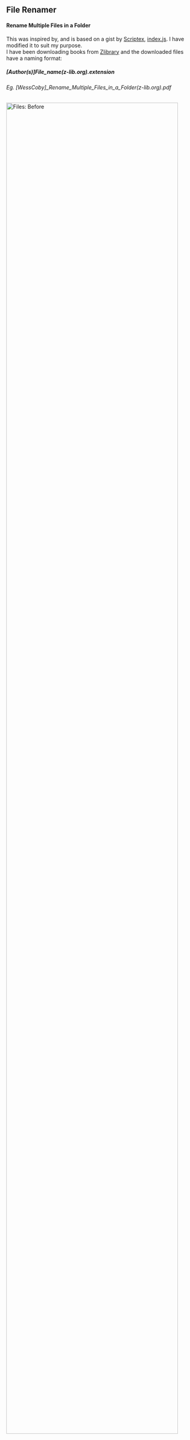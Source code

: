 ## File Renamer
#### Rename Multiple Files in a Folder

This was inspired by, and is based on a gist by [Scriptex](https://gist.github.com/scriptex), [index.js](https://gist.github.com/scriptex/20536d8cda36221f91d69a6bd4a528b3).
I have modified it to suit my purpose. <br />
I have been downloading books from [Zlibrary](https://b-ok.cc/) and the downloaded files have a naming format:
##### \[Author\(s\)\]File_name\(z-lib.org\).extension
###### Eg. \[WessCoby\]_Rename_Multiple_Files_in_a_Folder(z-lib.org\).pdf

<img src="https://github.com/WessCoby/file-renamer/blob/master/images/files_bfr.png" width="95%" title="Files: Before">
<img src="https://github.com/WessCoby/file-renamer/blob/master/images/ide_bfr.png" width="95%" title="IDE: Before">

The Key things i want from this file name string are just the file name and authors(s)
And i want to rename each file to:
##### Filename - Author(s).extension
###### Eg. Rename Multiple Files in a Folder - WessCoby.pdf

##  Renaming Process

*   Use `filePattern` to filter for files that need to be renamed
*   Use `authorPattern` to extract Author name(s), and assign to the variable `author` and remove underscores
*   Use `bookNamePattern` to extract book name and assign to the variable `book` and remove underscores
*   Combine `book` and `author` and assign to `newName`. 
*   Format: `book - @author.extension`

<img src="https://github.com/WessCoby/file-renamer/blob/master/images/ide_aftr.png" width="95%" title="IDE: After">
<img src="https://github.com/WessCoby/file-renamer/blob/master/images/files_aftr.png" width="95%" title="Files: After">

## Usage
*   Create a new folder named `Files` in the root directory and place the files to be renamed in it.
*   In the index file, create your pattern (with a rename method)
*   There are two ways to use the pattern:
    *   First call `RenameFiles.usePattern(patternClass)`. Then `RenameFiles.exec()`
    *   Second, `RenameFiles.exec({ usePattern: patternClass })` 
NB: `RenameFiles.exec()` returns a Promise: <br />
    `RenameFiles.exec({ usePattern: patternClass }).then( console.log ).catch( console.error );`
*   Then use either `npm start`, `node index` or `node .` to run.
